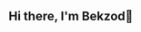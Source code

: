 ## Hi there, I'm Bekzod👋

<!--
**BekzodAkhmadov/BekzodAkhmadov** is a ✨ _special_ ✨ repository because its `README.md` (this file) appears on your GitHub profile.

Here are some ideas to get you started:

- 💻 I'm learning **C# and .NET**, focusing on backend development.
- 💼 Connect with me on LinkedIn: [LinkedIn Profile](https://www.linkedin.com/in/bekzod-ahmadov-a765b3323)
- 👤 Pronouns: He/Him




